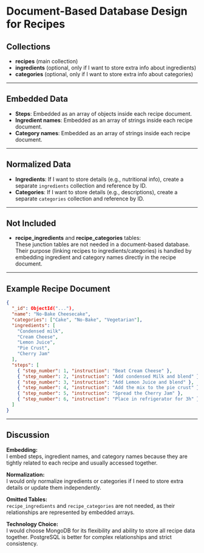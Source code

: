 # Document-Based Database Design for Recipes

## Collections

- **recipes** (main collection)
- **ingredients** (optional, only if I want to store extra info about ingredients)
- **categories** (optional, only if I want to store extra info about categories)

---

## Embedded Data

- **Steps**: Embedded as an array of objects inside each recipe document.
- **Ingredient names**: Embedded as an array of strings inside each recipe document.
- **Category names**: Embedded as an array of strings inside each recipe document.

---

## Normalized Data

- **Ingredients**: If I want to store details (e.g., nutritional info), create a separate `ingredients` collection and reference by ID.
- **Categories**: If I want to store details (e.g., descriptions), create a separate `categories` collection and reference by ID.

---

## Not Included

- **recipe_ingredients** and **recipe_categories** tables:  
  These junction tables are not needed in a document-based database. Their purpose (linking recipes to ingredients/categories) is handled by embedding ingredient and category names directly in the recipe document.

---

## Example Recipe Document

```json
{
  "_id": ObjectId("..."),
  "name": "No-Bake Cheesecake",
  "categories": ["Cake", "No-Bake", "Vegetarian"],
  "ingredients": [
    "Condensed milk",
    "Cream Cheese",
    "Lemon Juice",
    "Pie Crust",
    "Cherry Jam"
  ],
  "steps": [
    { "step_number": 1, "instruction": "Beat Cream Cheese" },
    { "step_number": 2, "instruction": "Add condensed Milk and blend" },
    { "step_number": 3, "instruction": "Add Lemon Juice and blend" },
    { "step_number": 4, "instruction": "Add the mix to the pie crust" },
    { "step_number": 5, "instruction": "Spread the Cherry Jam" },
    { "step_number": 6, "instruction": "Place in refrigerator for 3h" }
  ]
}
```

---

## Discussion

**Embedding:**  
I embed steps, ingredient names, and category names because they are tightly related to each recipe and usually accessed together.

**Normalization:**  
I would only normalize ingredients or categories if I need to store extra details or update them independently.

**Omitted Tables:**  
`recipe_ingredients` and `recipe_categories` are not needed, as their relationships are represented by embedded arrays.

**Technology Choice:**  
I would choose MongoDB for its flexibility and ability to store all recipe data together. PostgreSQL is better for complex relationships and strict consistency.
